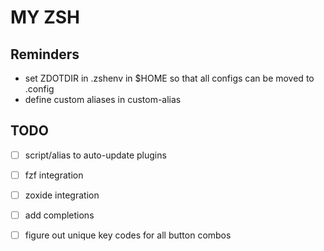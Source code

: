 # MY ZSH

## Reminders
- set ZDOTDIR in .zshenv in $HOME so that all configs can be moved to .config
- define custom aliases in custom-alias

## TODO
- [ ] script/alias to auto-update plugins
- [ ] fzf integration
- [ ] zoxide integration
- [ ] add completions
- [ ] figure out unique key codes for all button combos

